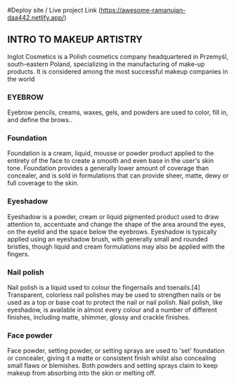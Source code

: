 #Deploy site / Live project Link
(https://awesome-ramanujan-daa442.netlify.app/)

## INTRO TO MAKEUP ARTISTRY
Inglot Cosmetics is a Polish cosmetics company headquartered in Przemyśl, south-eastern Poland, specializing in the manufacturing of make-up products. It is considered among the most successful makeup companies in the world

### EYEBROW
Eyebrow pencils, creams, waxes, gels, and powders are used to color, fill in, and define the brows..


### Foundation 
Foundation is a cream, liquid, mousse or powder product applied to the entirety of the face to create a smooth and even base in the user's skin tone. Foundation provides a generally lower amount of coverage than concealer, and is sold in formulations that can provide sheer, matte, dewy or full coverage to the skin.


### Eyeshadow
Eyeshadow is a powder, cream or liquid pigmented product used to draw attention to, accentuate and change the shape of the area around the eyes, on the eyelid and the space below the eyebrows. Eyeshadow is typically applied using an eyeshadow brush, with generally small and rounded bristles, though liquid and cream formulations may also be applied with the fingers.


### Nail polish
Nail polish is a liquid used to colour the fingernails and toenails.[4] Transparent, colorless nail polishes may be used to strengthen nails or be used as a top or base coat to protect the nail or nail polish. Nail polish, like eyeshadow, is available in almost every colour and a number of different finishes, including matte, shimmer, glossy and crackle finishes.


### Face powder
Face powder, setting powder, or setting sprays are used to 'set' foundation or concealer, giving it a matte or consistent finish whilst also concealing small flaws or blemishes. Both powders and setting sprays claim to keep makeup from absorbing into the skin or melting off.
